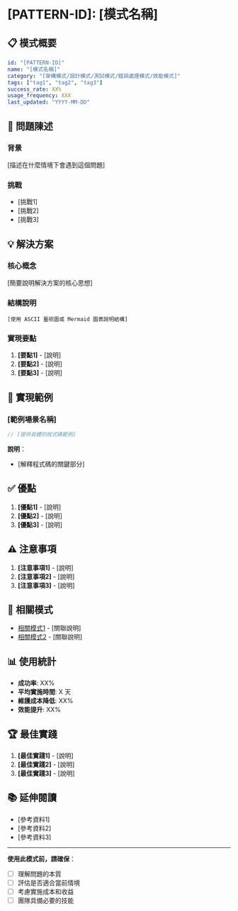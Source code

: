 # [PATTERN-ID]: [模式名稱]

## 📋 模式概要

```yaml
id: "[PATTERN-ID]"
name: "[模式名稱]"
category: "[架構模式/設計模式/測試模式/錯誤處理模式/效能模式]"
tags: ["tag1", "tag2", "tag3"]
success_rate: XX%
usage_frequency: XXX
last_updated: "YYYY-MM-DD"
```

## 🎯 問題陳述

### 背景
[描述在什麼情境下會遇到這個問題]

### 挑戰
- [挑戰1]
- [挑戰2]
- [挑戰3]

## 💡 解決方案

### 核心概念
[簡要說明解決方案的核心思想]

### 結構說明
```
[使用 ASCII 藝術圖或 Mermaid 圖表說明結構]
```

### 實現要點
1. **[要點1]** - [說明]
2. **[要點2]** - [說明]
3. **[要點3]** - [說明]

## 📝 實現範例

### [範例場景名稱]

```java
// [提供具體的程式碼範例]
```

**說明**：
- [解釋程式碼的關鍵部分]

## ✅ 優點

1. **[優點1]** - [說明]
2. **[優點2]** - [說明]
3. **[優點3]** - [說明]

## ⚠️ 注意事項

1. **[注意事項1]** - [說明]
2. **[注意事項2]** - [說明]
3. **[注意事項3]** - [說明]

## 🔗 相關模式

- [相關模式1](./相關模式1.md) - [關聯說明]
- [相關模式2](./相關模式2.md) - [關聯說明]

## 📊 使用統計

- **成功率**: XX%
- **平均實施時間**: X 天
- **維護成本降低**: XX%
- **效能提升**: XX%

## 🏆 最佳實踐

1. **[最佳實踐1]** - [說明]
2. **[最佳實踐2]** - [說明]
3. **[最佳實踐3]** - [說明]

## 📚 延伸閱讀

- [參考資料1]
- [參考資料2]
- [參考資料3]

---

**使用此模式前，請確保**：
- [ ] 理解問題的本質
- [ ] 評估是否適合當前情境
- [ ] 考慮實施成本和收益
- [ ] 團隊具備必要的技能
